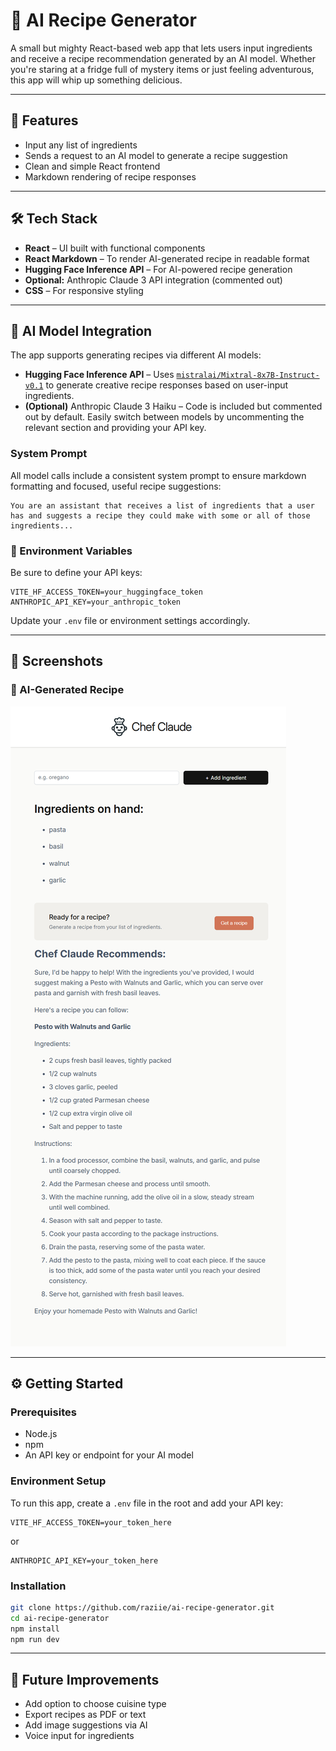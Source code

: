 # 🍳 AI Recipe Generator

A small but mighty React-based web app that lets users input ingredients and receive a recipe recommendation generated by an AI model. Whether you're staring at a fridge full of mystery items or just feeling adventurous, this app will whip up something delicious.

---

## 🚀 Features

- Input any list of ingredients  
- Sends a request to an AI model to generate a recipe suggestion 
- Clean and simple React frontend  
- Markdown rendering of recipe responses

---

## 🛠️ Tech Stack

- **React** – UI built with functional components  
- **React Markdown** – To render AI-generated recipe in readable format  
- **Hugging Face Inference API** – For AI-powered recipe generation  
- **Optional:** Anthropic Claude 3 API integration (commented out)  
- **CSS** – For responsive styling

---

## 🧠 AI Model Integration

The app supports generating recipes via different AI models:

- **Hugging Face Inference API** – Uses [`mistralai/Mixtral-8x7B-Instruct-v0.1`](https://huggingface.co/mistralai/Mixtral-8x7B-Instruct-v0.1) to generate creative recipe responses based on user-input ingredients.
- **(Optional)** Anthropic Claude 3 Haiku – Code is included but commented out by default. Easily switch between models by uncommenting the relevant section and providing your API key.

### System Prompt

All model calls include a consistent system prompt to ensure markdown formatting and focused, useful recipe suggestions:

```
You are an assistant that receives a list of ingredients that a user has and suggests a recipe they could make with some or all of those ingredients...
```

### 🔐 Environment Variables

Be sure to define your API keys:

```env
VITE_HF_ACCESS_TOKEN=your_huggingface_token
ANTHROPIC_API_KEY=your_anthropic_token
```

Update your `.env` file or environment settings accordingly.

---

## 📸 Screenshots

### 🔹 AI-Generated Recipe
![Generated Recipe](./screenshots/generated-recipe.png)

---

## ⚙️ Getting Started

### Prerequisites

- Node.js
- npm 
- An API key or endpoint for your AI model

### Environment Setup

To run this app, create a `.env` file in the root and add your API key:

```env
VITE_HF_ACCESS_TOKEN=your_token_here
```
or
```env
ANTHROPIC_API_KEY=your_token_here
```

### Installation

```bash
git clone https://github.com/raziie/ai-recipe-generator.git
cd ai-recipe-generator
npm install
npm run dev
```
---

## 🧠 Future Improvements

- Add option to choose cuisine type  
- Export recipes as PDF or text  
- Add image suggestions via AI  
- Voice input for ingredients
